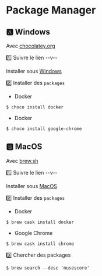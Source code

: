 # Package Manager


## :a: Windows


Avec [chocolatey.org](http://chocolatey.org/)

:one: Suivre le lien --v--

   Installer sous [Windows](Windows.md)

:two: Installer des `packages`

* Docker

```
$ choco install docker
```

* Docker

```
$ choco install google-chrome
```


## :b: MacOS

Avec [brew.sh](http://brew.sh/)

:one: Suivre le lien --v--

  Installer sous [MacOS](MacOS.md)

:two: Installer des `packages`

* Docker

```
$ brew cask install docker
```

* Google Chrome

```
$ brew cask install chrome
```

:three: Chercher des packages

```
$ brew search --desc 'musescore' 
```

